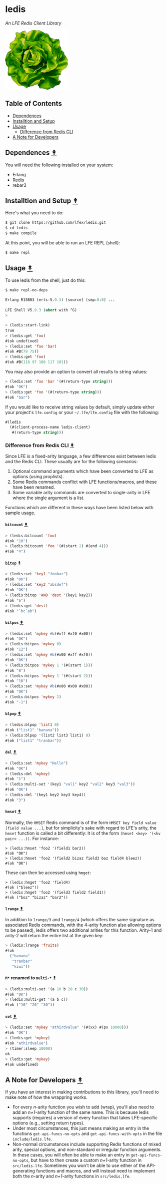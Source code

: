 # ledis

*An LFE Redis Client Library*

<img src="resources/logos/ButterCrunchLettuce-2-small.png" />

## Table of Contents

* [Dependences](#dependences-)
* [Installtion and Setup](#installtion-and-setup-)
* [Usage](#usage-)
  * [Difference from Redis CLI](#difference-from-redis-cli-)
* [A Note for Developers](#a-note-for-developers-)


## Dependences [&#x219F;](#table-of-contents)

You will need the following installed on your system:

* Erlang
* Redis
* rebar3


## Installtion and Setup [&#x219F;](#table-of-contents)

Here's what you need to do:

```bash
$ git clone https://github.com/lfex/ledis.git
$ cd ledis
$ make compile
```

At this point, you will be able to run an LFE REPL (shell):

```bash
$ make repl
```


## Usage [&#x219F;](#table-of-contents)

To use ledis from the shell, just do this:

```bash
$ make repl-no-deps
```
```cl
Erlang R15B03 (erts-5.9.3) [source] [smp:8:8] ...

LFE Shell V5.9.3 (abort with ^G)
>
```
```cl
> (ledis:start-link)
true
> (ledis:get 'foo)
#(ok undefined)
> (ledis:set 'foo 'bar)
#(ok #B(79 75))
> (ledis:get 'foo)
#(ok #B(118 97 108 117 101))
```

You may also provide an option to convert all results to string values:

```cl
> (ledis:set 'foo 'bar '(#(return-type string)))
#(ok "OK")
> (ledis:get 'foo '(#(return-type string)))
#(ok "bar")
```

If you would like to receive string values by default, simply update either
your project's ``lfe.config`` or your ``~/.lfe/lfe.config`` file with the
following:

```cl
#(ledis
  (#(client-process-name ledis-client)
   #(return-type string)))
```


### Difference from Redis CLI [&#x219F;](#table-of-contents)

Since LFE is a fixed-arity language, a few differences exist between ledis and
the Redis CLI. These usually are for the following scenarios:

1. Optional command arguments which have been converted to LFE as options (using
   proplists).
1. Some Redis commands conflict with LFE functions/macros, and these have been
   renamed.
1. Some variable arity commands are converted to single-arity in LFE where the
   single argument is a list.

Functions which are different in these ways have been listed below with sample
usage.

#### ``bitcount`` [&#x219F;](#table-of-contents)

```lisp
> (ledis:bitcount 'foo)
#(ok "10")
> (ledis:bitcount 'foo '(#(start 2) #(end 4)))
#(ok "4")
```

#### ``bitop`` [&#x219F;](#table-of-contents)

```lisp
> (ledis:set 'key1 "foobar")
#(ok "OK")
> (ledis:set 'key2 "absdef")
#(ok "OK")
> (ledis:bitop 'AND 'dest '(key1 key2))
#(ok "6")
> (ledis:get 'dest)
#(ok "`bc`ab")
```

#### ``bitpos`` [&#x219F;](#table-of-contents)

```lisp
> (ledis:set 'mykey #b(#xff #xf0 #x00))
#(ok "OK")
> (ledis:bitpos 'mykey 0)
#(ok "12")
> (ledis:set 'mykey #b(#x00 #xff #xf0))
#(ok "OK")
> (ledis:bitpos 'mykey 1 '(#(start 1)))
#(ok "8")
> (ledis:bitpos 'mykey 1 '(#(start 2)))
#(ok "16")
> (ledis:set 'mykey #b(#x00 #x00 #x00))
#(ok "OK")
> (ledis:bitpos 'mykey 1)
#(ok "-1")
```

#### ``blpop`` [&#x219F;](#table-of-contents)

```lisp
> (ledis:blpop 'list1 0)
#(ok ("list1" "banana"))
> (ledis:blpop '(list2 list3 list1) 0)
#(ok ("list1" "tranbar"))
```

#### ``del`` [&#x219F;](#table-of-contents)

```lisp
> (ledis:set 'mykey "Hello")
#(ok "OK")
> (ledis:del 'mykey)
#(ok "1")
> (ledis:multi-set '(key1 "val1" key2 "val2" key3 "val3"))
#(ok "OK")
> (ledis:del '(key1 key2 key3 key4))
#(ok "3")
```

#### ``hmset`` [&#x219F;](#table-of-contents)

Normally, the ``HMSET`` Redis command is of the form
``HMSET key field value [field value ...]``, but for simplicity's sake with
regard to LFE's arity, the ``hmset`` function is called a bit differently: It
is of the form ``(hmset <key> '(<kv pair> ...))``. For instance:

```lfe
> (ledis:hmset 'foo2 '(field1 bar2))
#(ok "OK")
> (ledis:hmset 'foo2 '(field2 bizaz field3 boz field4 bleez))
#(ok "OK")
```

These can then be accessed using ``hmget``:

```lfe
> (ledis:hmget 'foo2 'field4)
#(ok ("bleez"))
> (ledis:hmget 'foo2 '(field3 field2 field1))
#(ok ("boz" "bizaz" "bar2"))
```

#### ``lrange`` [&#x219F;](#table-of-contents)

In addition to ``lrange/3`` and ``lrange/4`` (which offers the same signature as
associated Redis commands, with the 4-arity function also allowing options to be
passed), ledis offers two additional arities for this function. Arity-1 and
arity-2 will return the entire list at the given key:

```lisp
> (ledis:lrange 'fruits)
#(ok
  ("banana"
   "tranbar"
   "kiwi"))
```

#### ``M*`` renamed to ``multi-*`` [&#x219F;](#table-of-contents)

```lisp
> (ledis:multi-set '(a 10 b 20 c 30))
#(ok "OK")
> (ledis:multi-get '(a b c))
#(ok ("10" "20" "30"))
```

#### ``set`` [&#x219F;](#table-of-contents)

```lisp
> (ledis:set 'mykey "athirdvalue" '(#(xx) #(px 10000)))
#(ok "OK")
> (ledis:get 'mykey)
#(ok "athirdvalue")
> (timer:sleep 10000)
ok
> (ledis:get 'mykey)
#(ok undefined)
```

## A Note for Developers [&#x219F;](#table-of-contents)

If you have an interest in making contributions to this library, you'll need to
make note of how the wrappring works.

* For every *n*-arity function you wish to add (wrap), you'll also need to add
  an *n+1*-arity function of the same name. This is because ledis supports
  (requires) a version of every function that takes LFE-specific options (e.g.,
  setting return types).
* Under most circumstances, this just means making an entry in the functions
  ``get-api-funcs-no-opts`` and ``get-api-funcs-with-opts`` in the file
  ``include/ledis.lfe``.
* Non-normal circumstances include supporting Redis functions of mixed arity,
  special options, and non-standard or irregular function arguments. In these
  cases, you will often be able to make an entry in ``get-api-funcs-no-opts``,
  but have to then create a custom *n+1*-arity function in ``src/ledis.lfe``.
  Sometimes you won't be able to use either of the API-generating functions and
  macros, and will instead need to implement both the *n*-arity and *n+1*-arity
  functions in ``src/ledis.lfe``.
